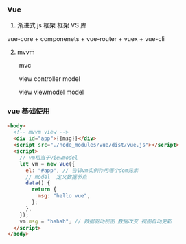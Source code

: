 ### Vue

1. 渐进式 js 框架 框架 VS 库

vue-core + componenets + vue-router + vuex + vue-cli

2. mvvm
	
	​ mvc
	
	​ view controller model
	
	​ view viewmodel model

### vue 基础使用

```html
<body>
  <!-- mvvm view -->
  <div id="app">{{msg}}</div>
  <script src="./node_modules/vue/dist/vue.js"></script>
  <script>
    // vm相当于viewmodel
    let vm = new Vue({
      el: "#app", // 告诉vm实例作用哪个dom元素
      // model  定义数据节点
      data() {
        return {
          msg: "hello vue",
        };
      },
    });
    vm.msg = "hahah"; // 数据驱动视图 数据改变 视图自动更新
  </script>
</body>
```
